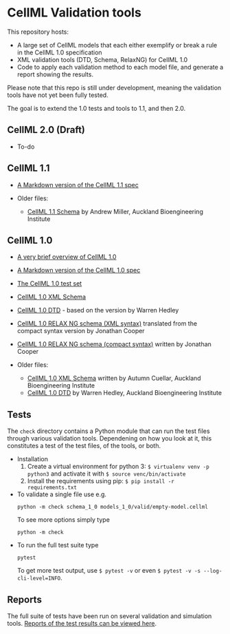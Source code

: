 # CellML Validation tools

This repository hosts:

- A large set of CellML models that each either exemplify or break a rule in the CellML 1.0 specification
- XML validation tools (DTD, Schema, RelaxNG) for CellML 1.0
- Code to apply each validation method to each model file, and generate a report showing the results.

Please note that this repo is still under development, meaning the validation tools have not yet been fully tested.

The goal is to extend the 1.0 tests and tools to 1.1, and then 2.0.

## CellML 2.0 (Draft)

* To-do

## CellML 1.1

* [A Markdown version of the CellML 1.1 spec](cellml_1_1/cellml_1_1_spec.md)

* Older files:
  * [CellML 1.1 Schema](cellml_1_1/todo/cellml_1_1.xsd) by Andrew Miller, Auckland Bioengineering Institute

## CellML 1.0

* [A very brief overview of CellML 1.0](cellml_1_0/cellml_1_0_quick.md)
* [A Markdown version of the CellML 1.0 spec](cellml_1_0/cellml_1_0_spec.md)
* [The CellML 1.0 test set](models_1_0)
* [CellML 1.0 XML Schema](cellml_1_0/cellml_1_0.xsd)
* [CellML 1.0 DTD](cellml_1_0/cellml_1_0.dtd) - based on the version by Warren Hedley
* [CellML 1.0 RELAX NG schema (XML syntax)](cellml_1_0/cellml_1_0.rng) translated from the compact syntax version by Jonathan Cooper
* [CellML 1.0 RELAX NG schema (compact syntax)](cellml_1_0/cellml_1_0.rnc) written by Jonathan Cooper

* Older files:
  * [CellML 1.0 XML Schema](cellml_1_0/deprecated/cellml_1_0_simple.xsd) written by Autumn Cuellar, Auckland Bioengineering Institute
  * [CellML 1.0 DTD](cellml_1_0/deprecated/cellml_1_0.dtd) by Warren Hedley, Auckland Bioengineering Institute

## Tests

The `check` directory contains a Python module that can run the test files through various validation tools.
Dependening on how you look at it, this constitutes a test of the test files, of the tools, or both.

- Installation
  1. Create a virtual environment for python 3: `$ virtualenv venv -p python3` and activate it with `$ source venc/bin/activate`
  2. Install the requirements using pip: `$ pip install -r requirements.txt`
- To validate a single file use e.g.
  ```
  python -m check schema_1_0 models_1_0/valid/empty-model.cellml
  ```
  To see more options simply type
  ```
  python -m check
  ```
- To run the full test suite type
  ```
  pytest
  ```
  To get more test output, use `$ pytest -v` or even `$ pytest -v -s --log-cli-level=INFO`.

## Reports

The full suite of tests have been run on several validation and simulation tools.
[Reports of the test results can be viewed here](reports/README.md).

